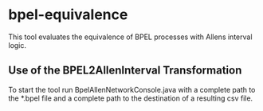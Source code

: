 # bpel-equivalence 

This tool evaluates the equivalence of BPEL processes with Allens interval logic.

## Use of the BPEL2AllenInterval Transformation

To start the tool run BpelAllenNetworkConsole.java with a complete path to the *.bpel file and a complete path to the destination of a resulting csv file.
